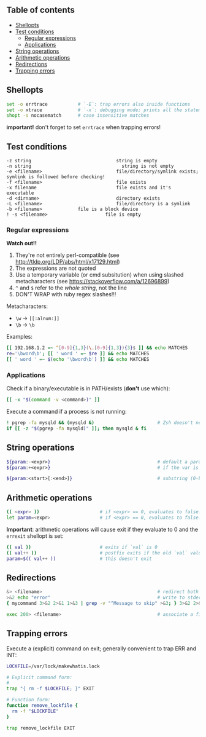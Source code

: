 ## Table of contents

- [Shellopts](#shellopts)
- [Test conditions](#test-conditions)
  - [Regular expressions](#regular-expressions)
  - [Applications](#applications)
- [String operations](#string-operations)
- [Arithmetic operations](#arithmetic-operations)
- [Redirections](#redirections)
- [Trapping errors](#trapping-errors)

## Shellopts

```sh
set -o errtrace           # `-E`: trap errors also inside functions
set -o xtrace             # `-x`: debugging mode; prints all the statements
shopt -s nocasematch      # case insensitive matches
```

**important!** don't forget to set `errtrace` when trapping errors!

## Test conditions

```
-z string 								string is empty
-n string								  string is not empty
-e <filename>							file/directory/symlink exists; symlink is followed before checking!
-f <filename>							file exists
-x filename								file exists and it's executable
-d <dirname>							directory exists
-L <filename>							file/directory is a symlink
-b <filename>             file is a block device
! -s <filename>						file is empty
```

### Regular expressions

**Watch out!!**

1. They're not entirely perl-compatible (see http://tldp.org/LDP/abs/html/x17129.html)
2. The expressions are not quoted
3. Use a temporary variable (or cmd subsitution) when using slashed metacharacters (see https://stackoverflow.com/a/12696899)
4. `^` and `$` refer to the *whole string*, not the line
5. DON'T WRAP with ruby regex slashes!!!

Metacharacters:

- `\w`  -> `[[:alnum:]]`
- `\b`  -> `\b`

Examples:

```sh
[[ 192.168.1.2 =~ ^[0-9]{1,3}(\.[0-9]{1,3}){3}$ ]] && echo MATCHES
re='\bword\b'; [[ ' word ' =~ $re ]] && echo MATCHES
[[ ' word ' =~ $(echo '\bword\b') ]] && echo MATCHES
```

### Applications

Check if a binary/executable is in PATH/exists (**don't** use which):

```sh
[[ -x "$(command -v <command>)" ]]
```

Execute a command if a process is not running:

```sh
! pgrep -fa mysqld && (mysqld &)                       # Zsh doesn't need brackets for this semantics
if [[ -z "$(pgrep -fa mysqld)" ]]; then mysqld & fi
```

## String operations

```sh
${param:-<expr>}                                       # default a parameter: set if undefined or blank
${param:+<expr>}                                       # if the var is set, replace with <expr> (which can include the $param itself!)

${param:<start>[:<end>]}                               # substring (0-based); end is included
```

## Arithmetic operations

```sh
(( <expr> ))                      # if <expr> == 0, evaluates to false!
let param=<expr>                  # if <expr> == 0, evaluates to false!
```

**Important**: arithmetic operations will cause exit if they evaluate to 0 and the `errexit` shellopt is set:

```sh
(( val ))                         # exits if `val` is 0
(( val++ ))                       # postfix exits if the old `val` value is 0
param=$(( val++ ))                # this doesn't exit
```

## Redirections

```sh
&> <filename>                                          # redirect both stdout and stderr to <filename>
>&2 echo "error"                                       # write to stderr
{ mycommand 3>&2 2>&1 1>&3 | grep -v "^Message to skip" >&3; } 3>&2 2>&1  # filter out stderr message

exec 200> <filename>                                   # associate a file to a file descriptor (create if not existing)
```

## Trapping errors

Execute a (explicit) command on exit; generally convenient to trap ERR and INT:

```sh
LOCKFILE=/var/lock/makewhatis.lock

# Explicit command form:
#
trap "{ rm -f $LOCKFILE; }" EXIT

# Function form:
function remove_lockfile {
  rm -f "$LOCKFILE"
}

trap remove_lockfile EXIT
```
